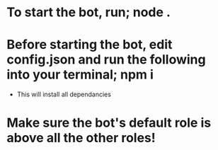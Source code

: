 # To start the bot, run; node .

# Before starting the bot, edit config.json and run the following into your terminal; npm i
- This will install all dependancies

# Make sure the bot's default role is above all the other roles!
